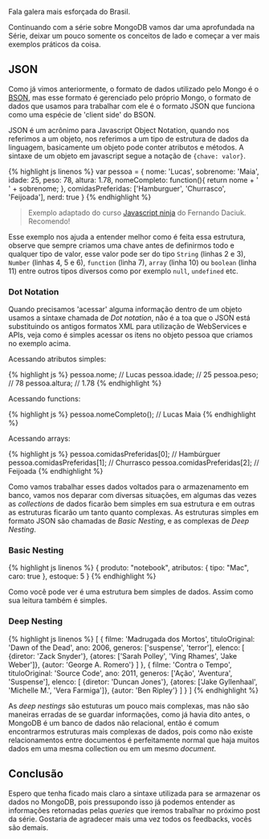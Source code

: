 
Fala galera mais esforçada do Brasil.

Continuando com a série sobre MongoDB vamos dar uma aprofundada na Série, deixar um pouco  somente os conceitos de lado e começar a ver mais exemplos práticos da coisa.

## JSON

Como já vimos anteriormente, o formato de dados utilizado pelo Mongo é o [BSON](http://bsonspec.org/), mas esse formato é gerenciado pelo próprio Mongo, o formato de dados que usamos para trabalhar com ele é o formato JSON que funciona como uma espécie de 'client side' do BSON.

JSON é um acrônimo para Javascript Object Notation, quando nos referimos a um objeto, nos referimos a um tipo de estrutura de dados da linguagem, basicamente um objeto pode conter atributos e métodos. A sintaxe de um objeto em javascript segue a notação de `{chave: valor}`.

{% highlight js linenos %}
var pessoa = {
	nome: 'Lucas',
	sobrenome: 'Maia',
	idade: 25,
	peso: 78,
	altura: 1.78,
	nomeCompleto: function(){
		return nome + ' ' + sobrenome;
	},
	comidasPreferidas: ['Hamburguer', 'Churrasco', 'Feijoada'],
	nerd: true
}
{% endhighlight %}

> Exemplo adaptado do curso [Javascript ninja](http://blog.da2k.com.br/curso-javascript-ninja/) do Fernando Daciuk. Recomendo!

Esse exemplo nos ajuda a entender melhor como é feita essa estrutura, observe que sempre criamos uma chave antes de definirmos todo e qualquer tipo de valor, esse valor pode ser do tipo `String` (linhas 2 e 3), `Number` (linhas 4, 5 e 6), `function` (linha 7), `array` (linha 10) ou `boolean` (linha 11) entre outros tipos diversos como por exemplo `null`, `undefined` etc.

### Dot Notation

Quando precisamos 'acessar' alguma informação dentro de um objeto usamos a sintaxe chamada de *Dot notation*, não é a toa que o JSON está substituindo os antigos formatos XML para utilização de WebServices e APIs, veja como é simples acessar os itens no objeto pessoa que criamos no exemplo acima.

Acessando atributos simples:

{% highlight js %}
pessoa.nome; // Lucas
pessoa.idade; // 25
pessoa.peso; // 78
pessoa.altura; // 1.78
{% endhighlight %}

Acessando functions:

{% highlight js %}
pessoa.nomeCompleto(); // Lucas Maia
{% endhighlight %}

Acessando arrays:

{% highlight js %}
pessoa.comidasPreferidas[0]; // Hambúrguer
pessoa.comidasPreferidas[1]; // Churrasco
pessoa.comidasPreferidas[2]; // Feijoada
{% endhighlight %}

Como vamos trabalhar esses dados voltados para o armazenamento em banco, vamos nos deparar com diversas situações, em algumas das vezes as *collections* de dados ficarão bem simples em sua estrutura e em outras as estruturas ficarão um tanto quanto complexas. As estruturas simples em formato JSON são chamadas de *Basic Nesting*, e as complexas de *Deep Nesting*.

### Basic Nesting

{% highlight js linenos %}
{
	produto: "notebook",
	atributos: { tipo: "Mac", caro: true },
	estoque: 5
}
{% endhighlight %}

Como você pode ver é uma estrutura bem simples de dados. Assim como sua leitura também é simples.

### Deep Nesting

{% highlight js linenos %}
[
	{
		filme: 'Madrugada dos Mortos',
		tituloOriginal: 'Dawn of the Dead',
		ano: 2006,
		generos: ['suspense', 'terror'],
		elenco: [
			{diretor: 'Zack Snyder'},
			{atores: ['Sarah Polley', 'Ving Rhames', 'Jake Weber']},
			{autor: 'George A. Romero'}
		]
	},
	{
		filme: 'Contra o Tempo',
		tituloOriginal: 'Source Code',
		ano: 2011,
		generos: ['Ação', 'Aventura', 'Suspense'],
		elenco: [
			{diretor: 'Duncan Jones'},
			{atores: ['Jake Gyllenhaal', 'Michelle M.', 'Vera Farmiga']},
			{autor: 'Ben Ripley'}
		]
	}
]
{% endhighlight %}

As *deep nestings* são estuturas um pouco mais complexas, mas não são maneiras erradas de se guardar informações, como já havia dito antes, o MongoDB é um banco de dados não relacional, então é comum encontrarmos estruturas mais complexas de dados, pois como não existe relacionamentos entre documentos é perfeitamente normal que haja muitos dados em uma mesma collection ou em um mesmo *document*.

## Conclusão

Espero que tenha ficado mais claro a sintaxe utilizada para se armazenar os dados no MongoDB, pois pressupondo isso já podemos entender as informações retornadas pelas *queries* que iremos trabalhar no próximo post da série. Gostaria de agradecer mais uma vez todos os feedbacks, vocês são demais. 